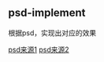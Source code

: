 ## psd-implement

根据psd，实现出对应的效果

[psd来源1](http://www.freepik.com/free-psd)  [psd来源2](http://freepsdfiles.net/)
